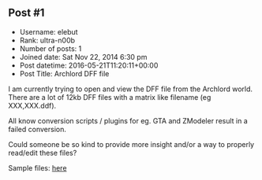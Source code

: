## Post #1
- Username: elebut
- Rank: ultra-n00b
- Number of posts: 1
- Joined date: Sat Nov 22, 2014 6:30 pm
- Post datetime: 2016-05-21T11:20:11+00:00
- Post Title: Archlord DFF file

I am currently trying to open and view the DFF file from the Archlord world.
There are a lot of 12kb DFF files with a matrix like filename (eg XXX,XXX.ddf).

All know conversion scripts / plugins for eg. GTA and ZModeler result in a failed conversion.

Could someone be so kind to provide more insight and/or a way to properly read/edit these files?

Sample files: [here](https://mega.nz/#!P1Ug1Cha!JHEG0z71EcJIi7BO_b_wNGq1ClX5Df3BHNiZH2r2Neo)

